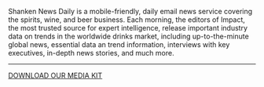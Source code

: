 Shanken News Daily is a mobile-friendly, daily email news service covering the spirits, wine, and beer business. Each morning, the editors of Impact, the most trusted source for expert intelligence, release important industry data on trends in the worldwide drinks market, including up-to-the-minute global news, essential data an trend information, interviews with key executives, in-depth news stories, and much more.

<hr class="g-width-30x g-brd-primary g-my-40">

<a href="/images/pdf/SNDMediaKit_2024.pdf?v=1" class="btn btn-md u-btn-outline-primary g-brd-2 g-rounded-10">DOWNLOAD OUR MEDIA KIT</a>

